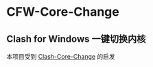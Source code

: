 # CFW-Core-Change
## Clash for Windows 一键切换内核
本项目受到 [Clash-Core-Change](https://github.com/kayaladream/Clash-Core-Change) 的启发
